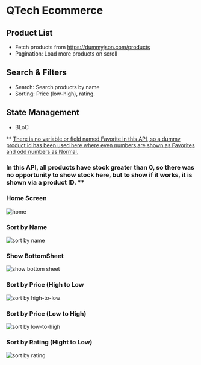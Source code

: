 # QTech Ecommerce

## Product List
- Fetch products from https://dummyjson.com/products
- Pagination: Load more products on scroll
## Search & Filters
- Search: Search products by name
- Sorting: Price (low-high), rating.
## State Management
- BLoC


** <ins>There is no variable or field named Favorite in this API, so a dummy product id has been used here where even numbers are shown as Favorites and odd numbers as Normal.
### In this API, all products have stock greater than 0, so there was no opportunity to show stock here, but to show if it works, it is shown via a product ID.</ins> **

### Home Screen
![home](https://github.com/user-attachments/assets/d2b34874-c5da-4e73-9208-82d0889eb3bc)

### Sort by Name
![sort by name](https://github.com/user-attachments/assets/fb3e476e-6b80-402b-9b8a-54ee8032b6e8)

### Show BottomSheet
![show bottom sheet](https://github.com/user-attachments/assets/aa5f3038-a357-4e49-a5ce-1b510afcbf5b)

### Sort by Price (High to Low
![sort by high-to-low](https://github.com/user-attachments/assets/560b656b-ca93-4b1c-aac8-908951a68155)

### Sort by Price (Low to High)
![sort by low-to-high](https://github.com/user-attachments/assets/2d1f1f7a-a213-4241-8f52-a5e6766f5a68)

### Sort by Rating (Hight to Low)
![sort by rating](https://github.com/user-attachments/assets/05a9341b-b8a0-46c1-ae63-5c49118ee74b)

